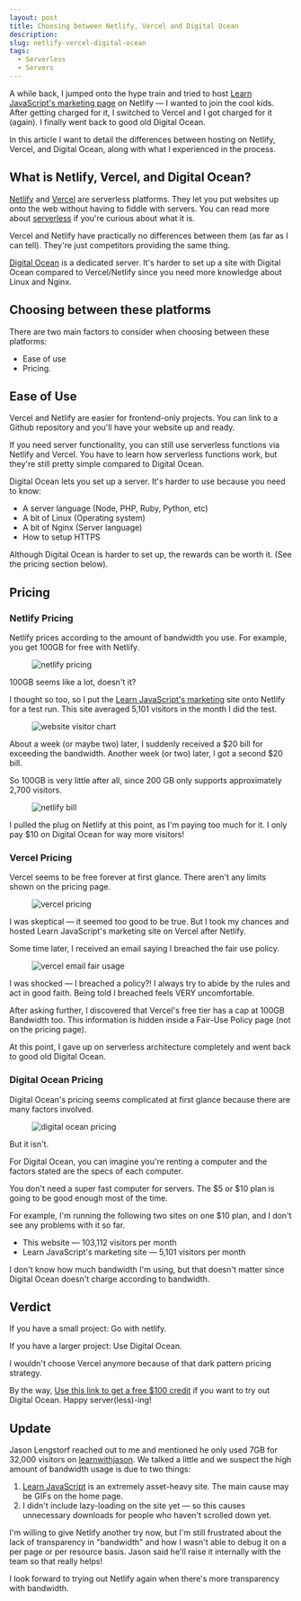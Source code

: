 ```yaml
---
layout: post
title: Choosing between Netlify, Vercel and Digital Ocean
description:
slug: netlify-vercel-digital-ocean
tags:
  - Serverless
  - Servers
---
```


A while back, I jumped onto the hype train and tried to host [Learn JavaScript's marketing page](https://learnjavascript.today) on Netlify — I wanted to join the cool kids. After getting charged for it, I switched to Vercel and I got charged for it (again). I finally went back to good old Digital Ocean.

In this article I want to detail the differences between hosting on Netlify, Vercel, and Digital Ocean, along with what I experienced in the process.

<!-- more -->

## What is Netlify, Vercel, and Digital Ocean?

[Netlify](https://www.netlify.com) and [Vercel](https://vercel.com) are serverless platforms. They let you put websites up onto the web without having to fiddle with servers. You can read more about [serverless](https://serverless.css-tricks.com) if you're curious about what it is.

Vercel and Netlify have practically no differences between them (as far as I can tell). They're just competitors providing the same thing.

[Digital Ocean](https://m.do.co/c/64daa7a7a455) is a dedicated server. It's harder to set up a site with Digital Ocean compared to Vercel/Netlify since you need more knowledge about Linux and Nginx.

## Choosing between these platforms

There are two main factors to consider when choosing between these platforms:

- Ease of use
- Pricing.

## Ease of Use

Vercel and Netlify are easier for frontend-only projects. You can link to a Github repository and you'll have your website up and ready.

If you need server functionality, you can still use serverless functions via Netlify and Vercel. You have to learn how serverless functions work, but they're still pretty simple compared to Digital Ocean.

Digital Ocean lets you set up a server. It's harder to use because you need to know:

- A server language (Node, PHP, Ruby, Python, etc)
- A bit of Linux (Operating system)
- A bit of Nginx (Server language)
- How to setup HTTPS

Although Digital Ocean is harder to set up, the rewards can be worth it. (See the pricing section below).

## Pricing

### Netlify Pricing

Netlify prices according to the amount of bandwidth you use. For example, you get 100GB for free with Netlify.

<figure role="figure">
  <img src="/images/2021/netlify-vercel-and-digital-ocean/netlify-pricing.png" alt="netlify pricing">
</figure>

100GB seems like a lot, doesn't it?

I thought so too, so I put the [Learn JavaScript's marketing](https://learnjavascript.today) site onto Netlify for a test run. This site averaged 5,101 visitors in the month I did the test.

<figure role="figure">
  <img src="/images/2021/netlify-vercel-and-digital-ocean/website-visitor-chart.png" alt="website visitor chart">
</figure>

About a week (or maybe two) later, I suddenly received a $20 bill for exceeding the bandwidth. Another week (or two) later, I got a second $20 bill.

So 100GB is very little after all, since 200 GB only supports approximately 2,700 visitors.

<figure role="figure">
  <img src="/images/2021/netlify-vercel-and-digital-ocean/netlify-bill.png" alt="netlify bill">
</figure>

I pulled the plug on Netlify at this point, as I'm paying too much for it. I only pay $10 on Digital Ocean for way more visitors!

### Vercel Pricing

Vercel seems to be free forever at first glance. There aren't any limits shown on the pricing page.

<figure role="figure">
  <img src="/images/2021/netlify-vercel-and-digital-ocean/vercel-pricing.png" alt="vercel pricing">
</figure>

I was skeptical — it seemed too good to be true. But I took my chances and hosted Learn JavaScript's marketing site on Vercel after Netlify.

Some time later, I received an email saying I breached the fair use policy.

<figure role="figure">
  <img src="/images/2021/netlify-vercel-and-digital-ocean/vercel-email-fair-usage.png" alt="vercel email fair usage">
</figure>

I was shocked — I breached a policy?! I always try to abide by the rules and act in good faith. Being told I breached feels VERY uncomfortable.

After asking further, I discovered that Vercel's free tier has a cap at 100GB Bandwidth too. This information is hidden inside a Fair-Use Policy page (not on the pricing page).

At this point, I gave up on serverless architecture completely and went back to good old Digital Ocean.

### Digital Ocean Pricing

Digital Ocean's pricing seems complicated at first glance because there are many factors involved.

<figure role="figure">
  <img src="/images/2021/netlify-vercel-and-digital-ocean/digital-ocean-pricing.png" alt="digital ocean pricing">
</figure>

But it isn't.

For Digital Ocean, you can imagine you're renting a computer and the factors stated are the specs of each computer.

You don't need a super fast computer for servers. The $5 or $10 plan is going to be good enough most of the time.

For example, I'm running the following two sites on one $10 plan, and I don't see any problems with it so far.

- This website — 103,112 visitors per month
- Learn JavaScript's marketing site — 5,101 visitors per month

I don't know how much bandwidth I'm using, but that doesn't matter since Digital Ocean doesn't charge according to bandwidth.

## Verdict

If you have a small project: Go with netlify.

If you have a larger project: Use Digital Ocean.

I wouldn't choose Vercel anymore because of that dark pattern pricing strategy.

By the way, [Use this link to get a free $100 credit](https://m.do.co/c/64daa7a7a455) if you want to try out Digital Ocean. Happy server(less)-ing!

## Update

Jason Lengstorf reached out to me and mentioned he only used 7GB for 32,000 visitors on [learnwithjason](https://www.learnwithjason.dev). We talked a little and we suspect the high amount of bandwidth usage is due to two things:

1. [Learn JavaScript](https://learnjavascript.today) is an extremely asset-heavy site. The main cause may be GIFs on the home page.
2. I didn't include lazy-loading on the site yet — so this causes unnecessary downloads for people who haven't scrolled down yet.

I'm willing to give Netlify another try now, but I'm still frustrated about the lack of transparency in "bandwidth" and how I wasn't able to debug it on a per page or per resource basis. Jason said he'll raise it internally with the team so that really helps!

I look forward to trying out Netlify again when there's more transparency with bandwidth.

